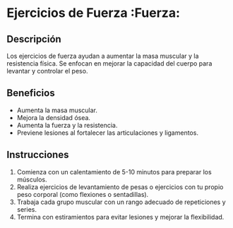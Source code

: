 # Ejercicios de Fuerza :Fuerza:
## Descripción
Los ejercicios de fuerza ayudan a aumentar la masa muscular y la resistencia física. Se enfocan en mejorar la capacidad del cuerpo para levantar y controlar el peso.

## Beneficios
- Aumenta la masa muscular.
- Mejora la densidad ósea.
- Aumenta la fuerza y la resistencia.
- Previene lesiones al fortalecer las articulaciones y ligamentos.

## Instrucciones
1. Comienza con un calentamiento de 5-10 minutos para preparar los músculos.
2. Realiza ejercicios de levantamiento de pesas o ejercicios con tu propio peso corporal (como flexiones o sentadillas).
3. Trabaja cada grupo muscular con un rango adecuado de repeticiones y series.
4. Termina con estiramientos para evitar lesiones y mejorar la flexibilidad.
